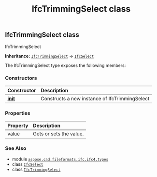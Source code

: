 ﻿---
title: IfcTrimmingSelect class
second_title: Aspose.CAD for Python via .NET API References
description: 
type: docs
weight: 1810
url: /python-net/aspose.cad.fileformats.ifc.ifc4.types/ifctrimmingselect/
is_root: false
---

## IfcTrimmingSelect class

IfcTrimmingSelect



**Inheritance:** [`IfcTrimmingSelect`](/cad/python-net/aspose.cad.fileformats.ifc.ifc4.types/ifctrimmingselect) → 
[`IfcSelect`](/cad/python-net/aspose.cad.fileformats.ifc/ifcselect)



The IfcTrimmingSelect type exposes the following members:

### Constructors
| Constructor | Description |
| :- | :- |
| [__init__](/cad/python-net/aspose.cad.fileformats.ifc.ifc4.types/ifctrimmingselect/__init__/#) | Constructs a new instance of IfcTrimmingSelect |


### Properties
| Property | Description |
| :- | :- |
| [value](/cad/python-net/aspose.cad.fileformats.ifc.ifc4.types/ifctrimmingselect/value) | Gets or sets the value. |



### See Also
* module [`aspose.cad.fileformats.ifc.ifc4.types`](..)
* class [`IfcSelect`](/cad/python-net/aspose.cad.fileformats.ifc/ifcselect)
* class [`IfcTrimmingSelect`](/cad/python-net/aspose.cad.fileformats.ifc.ifc4.types/ifctrimmingselect)

